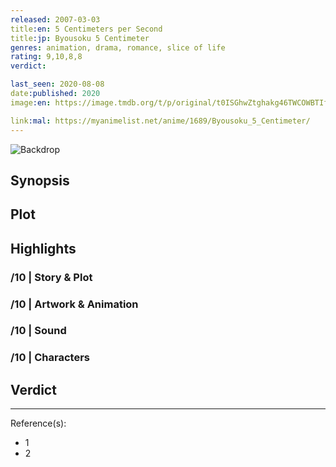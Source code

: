 ```yaml
---
released: 2007-03-03
title:en: 5 Centimeters per Second
title:jp: Byousoku 5 Centimeter
genres: animation, drama, romance, slice of life
rating: 9,10,8,8
verdict:

last_seen: 2020-08-08
date:published: 2020
image:en: https://image.tmdb.org/t/p/original/t0ISGhwZtghakg46TWCOWBTIflZ.jpg

link:mal: https://myanimelist.net/anime/1689/Byousoku_5_Centimeter/
---
```


![Backdrop]()

## Synopsis

## Plot

## Highlights

### /10 | Story & Plot

### /10 | Artwork & Animation

### /10 | Sound

### /10 | Characters

## Verdict

<!-- SPOILERS -->

<!-- CLOSING -->

---
Reference(s):

- 1
- 2
